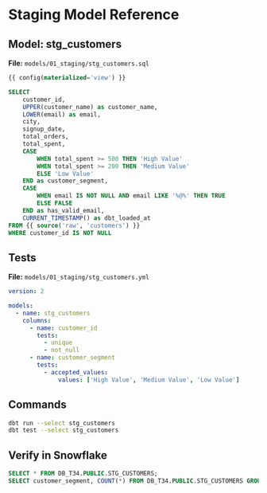 # Staging Model Reference

## Model: stg_customers

**File:** `models/01_staging/stg_customers.sql`

```sql
{{ config(materialized='view') }}

SELECT
    customer_id,
    UPPER(customer_name) as customer_name,
    LOWER(email) as email,
    city,
    signup_date,
    total_orders,
    total_spent,
    CASE
        WHEN total_spent >= 500 THEN 'High Value'
        WHEN total_spent >= 200 THEN 'Medium Value'
        ELSE 'Low Value'
    END as customer_segment,
    CASE
        WHEN email IS NOT NULL AND email LIKE '%@%' THEN TRUE
        ELSE FALSE
    END as has_valid_email,
    CURRENT_TIMESTAMP() as dbt_loaded_at
FROM {{ source('raw', 'customers') }}
WHERE customer_id IS NOT NULL
```

## Tests

**File:** `models/01_staging/stg_customers.yml`

```yaml
version: 2

models:
  - name: stg_customers
    columns:
      - name: customer_id
        tests:
          - unique
          - not_null
      - name: customer_segment
        tests:
          - accepted_values:
              values: ['High Value', 'Medium Value', 'Low Value']
```

## Commands

```bash
dbt run --select stg_customers
dbt test --select stg_customers
```

## Verify in Snowflake

```sql
SELECT * FROM DB_T34.PUBLIC.STG_CUSTOMERS;
SELECT customer_segment, COUNT(*) FROM DB_T34.PUBLIC.STG_CUSTOMERS GROUP BY 1;
```

